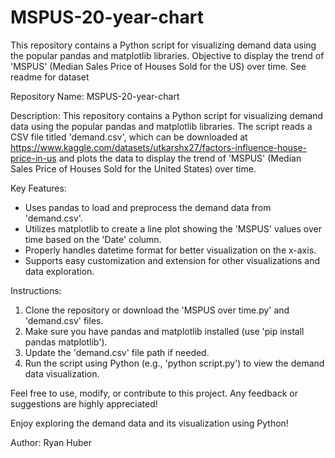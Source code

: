 # MSPUS-20-year-chart
This repository contains a Python script for visualizing demand data using the popular pandas and matplotlib libraries.  Objective to display the trend of 'MSPUS' (Median Sales Price of Houses Sold for the US) over time. See readme for dataset

Repository Name: MSPUS-20-year-chart

Description:
This repository contains a Python script for visualizing demand data using the popular pandas and matplotlib libraries. The script reads a CSV file titled 'demand.csv', which can be downloaded at https://www.kaggle.com/datasets/utkarshx27/factors-influence-house-price-in-us and plots the data to display the trend of 'MSPUS' (Median Sales Price of Houses Sold for the United States) over time.

Key Features:
- Uses pandas to load and preprocess the demand data from 'demand.csv'.
- Utilizes matplotlib to create a line plot showing the 'MSPUS' values over time based on the 'Date' column.
- Properly handles datetime format for better visualization on the x-axis.
- Supports easy customization and extension for other visualizations and data exploration.

Instructions:
1. Clone the repository or download the 'MSPUS over time.py' and 'demand.csv' files.
2. Make sure you have pandas and matplotlib installed (use 'pip install pandas matplotlib').
3. Update the 'demand.csv' file path if needed.
4. Run the script using Python (e.g., 'python script.py') to view the demand data visualization.

Feel free to use, modify, or contribute to this project. Any feedback or suggestions are highly appreciated!

Enjoy exploring the demand data and its visualization using Python!

Author: Ryan Huber

